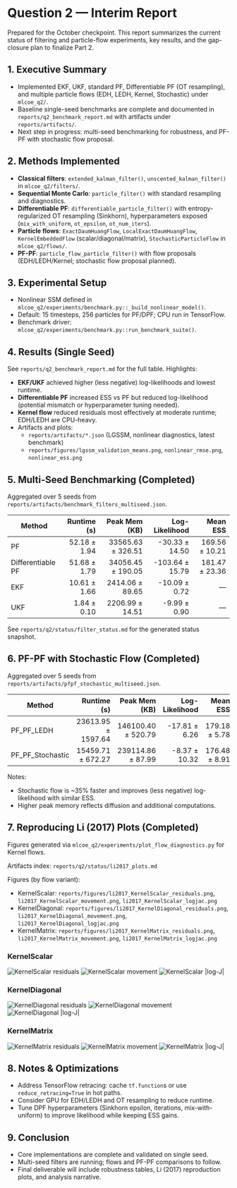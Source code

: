 # Question 2 — Interim Report

Prepared for the October checkpoint. This report summarizes the current status of filtering and particle-flow experiments, key results, and the gap-closure plan to finalize Part 2.

## 1. Executive Summary
- Implemented EKF, UKF, standard PF, Differentiable PF (OT resampling), and multiple particle flows (EDH, LEDH, Kernel, Stochastic) under `mlcoe_q2/`.
- Baseline single-seed benchmarks are complete and documented in `reports/q2_benchmark_report.md` with artifacts under `reports/artifacts/`.
- Next step in progress: multi-seed benchmarking for robustness, and PF-PF with stochastic flow proposal.

## 2. Methods Implemented
- **Classical filters**: `extended_kalman_filter()`, `unscented_kalman_filter()` in `mlcoe_q2/filters/`.
- **Sequential Monte Carlo**: `particle_filter()` with standard resampling and diagnostics.
- **Differentiable PF**: `differentiable_particle_filter()` with entropy-regularized OT resampling (Sinkhorn), hyperparameters exposed (`mix_with_uniform`, `ot_epsilon`, `ot_num_iters`).
- **Particle flows**: `ExactDaumHuangFlow`, `LocalExactDaumHuangFlow`, `KernelEmbeddedFlow` (scalar/diagonal/matrix), `StochasticParticleFlow` in `mlcoe_q2/flows/`.
- **PF-PF**: `particle_flow_particle_filter()` with flow proposals (EDH/LEDH/Kernel; stochastic flow proposal planned).

## 3. Experimental Setup
- Nonlinear SSM defined in `mlcoe_q2/experiments/benchmark.py::_build_nonlinear_model()`.
- Default: 15 timesteps, 256 particles for PF/DPF; CPU run in TensorFlow.
- Benchmark driver: `mlcoe_q2/experiments/benchmark.py::run_benchmark_suite()`.

## 4. Results (Single Seed)
See `reports/q2_benchmark_report.md` for the full table. Highlights:
- **EKF/UKF** achieved higher (less negative) log-likelihoods and lowest runtime.
- **Differentiable PF** increased ESS vs PF but reduced log-likelihood (potential mismatch or hyperparameter tuning needed).
- **Kernel flow** reduced residuals most effectively at moderate runtime; EDH/LEDH are CPU-heavy.
- Artifacts and plots:
  - `reports/artifacts/*.json` (LGSSM, nonlinear diagnostics, latest benchmark)
  - `reports/figures/lgssm_validation_means.png`, `nonlinear_rmse.png`, `nonlinear_ess.png`

## 5. Multi-Seed Benchmarking (Completed)
Aggregated over 5 seeds from `reports/artifacts/benchmark_filters_multiseed.json`.

| Method | Runtime (s) | Peak Mem (KB) | Log-Likelihood | Mean ESS |
| --- | ---: | ---: | ---: | ---: |
| PF | 52.18 ± 1.94 | 33565.63 ± 326.51 | -30.33 ± 14.50 | 169.56 ± 10.21 |
| Differentiable PF | 51.68 ± 1.79 | 34056.45 ± 190.05 | -103.64 ± 15.79 | 181.47 ± 23.36 |
| EKF | 10.61 ± 1.66 | 2414.06 ± 89.65 | -10.09 ± 0.72 | — |
| UKF | 1.84 ± 0.10 | 2206.99 ± 14.51 | -9.99 ± 0.90 | — |

See `reports/q2/status/filter_status.md` for the generated status snapshot.

## 6. PF-PF with Stochastic Flow (Completed)
Aggregated over 5 seeds from `reports/artifacts/pfpf_stochastic_multiseed.json`.

| Method | Runtime (s) | Peak Mem (KB) | Log-Likelihood | Mean ESS |
| --- | ---: | ---: | ---: | ---: |
| PF_PF_LEDH | 23613.95 ± 1597.64 | 146100.40 ± 520.79 | -17.81 ± 6.26 | 179.18 ± 5.78 |
| PF_PF_Stochastic | 15459.71 ± 672.27 | 239114.86 ± 87.99 | -8.37 ± 10.32 | 176.48 ± 8.91 |

Notes:
- Stochastic flow is ~35% faster and improves (less negative) log-likelihood with similar ESS.
- Higher peak memory reflects diffusion and additional computations.

## 7. Reproducing Li (2017) Plots (Completed)
Figures generated via `mlcoe_q2/experiments/plot_flow_diagnostics.py` for Kernel flows.

Artifacts index: `reports/q2/status/li2017_plots.md`

Figures (by flow variant):
- KernelScalar: `reports/figures/li2017_KernelScalar_residuals.png`, `li2017_KernelScalar_movement.png`, `li2017_KernelScalar_logjac.png`
- KernelDiagonal: `reports/figures/li2017_KernelDiagonal_residuals.png`, `li2017_KernelDiagonal_movement.png`, `li2017_KernelDiagonal_logjac.png`
- KernelMatrix: `reports/figures/li2017_KernelMatrix_residuals.png`, `li2017_KernelMatrix_movement.png`, `li2017_KernelMatrix_logjac.png`

### KernelScalar
![KernelScalar residuals](figures/li2017_KernelScalar_residuals.png)
![KernelScalar movement](figures/li2017_KernelScalar_movement.png)
![KernelScalar |log-J|](figures/li2017_KernelScalar_logjac.png)

### KernelDiagonal
![KernelDiagonal residuals](figures/li2017_KernelDiagonal_residuals.png)
![KernelDiagonal movement](figures/li2017_KernelDiagonal_movement.png)
![KernelDiagonal |log-J|](figures/li2017_KernelDiagonal_logjac.png)

### KernelMatrix
![KernelMatrix residuals](figures/li2017_KernelMatrix_residuals.png)
![KernelMatrix movement](figures/li2017_KernelMatrix_movement.png)
![KernelMatrix |log-J|](figures/li2017_KernelMatrix_logjac.png)

## 8. Notes & Optimizations
- Address TensorFlow retracing: cache `tf.function`s or use `reduce_retracing=True` in hot paths.
- Consider GPU for EDH/LEDH and OT resampling to reduce runtime.
- Tune DPF hyperparameters (Sinkhorn epsilon, iterations, mix-with-uniform) to improve likelihood while keeping ESS gains.

## 9. Conclusion
- Core implementations are complete and validated on single seed.
- Multi-seed filters are running; flows and PF-PF comparisons to follow.
- Final deliverable will include robustness tables, Li (2017) reproduction plots, and analysis narrative.
